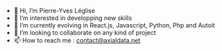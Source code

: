 - 👋 Hi, I’m Pierre-Yves Léglise
- 👀 I’m interested in developping new skills
- 🌱 I’m currently evolving in React.js, Javascript, Python, Php and Autoit
- 💞️ I’m looking to collaborate on any kind of project
- 📫 How to reach me : contact@axialdata.net

<!---
pyleglise/pyleglise is a ✨ special ✨ repository because its `README.md` (this file) appears on your GitHub profile.
You can click the Preview link to take a look at your changes.
--->
